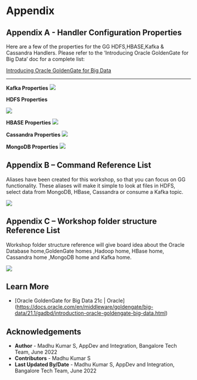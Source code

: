 # Appendix

## Appendix A - Handler Configuration Properties
Here are a few of the properties for the GG HDFS,HBASE,Kafka & Cassandra Handlers.
Please refer to the ‘Introducing Oracle GoldenGate for Big Data’ doc for a complete list:

[Introducing Oracle GoldenGate for Big Data](https://docs.oracle.com/en/middleware/goldengate/big-data/21.1/gadbd/introduction-oracle-goldengate-big-data.html)
***

**Kafka Properties**
  ![](./images/using-the-kafka-handler.png " ")
  
**HDFS Properties**

  ![](./images/using-the-hdfs-event-handler.png " ")


**HBASE Properties**
  ![](./images/using-the-hbase-handler.png " ")
  
**Cassandra Properties**
  ![](./images/using-the-cassandra-handler.png " ")

**MongoDB Properties**
  ![](./images/using-the-mongodb-handler.png " ")

## Appendix B – Command Reference List

Aliases have been created for this workshop, so that you can focus on GG functionality. These aliases will make it simple to look at files in HDFS, select data from MongoDB, HBase, Cassandra or consume a Kafka topic.

  ![](./images/gg-cmd.png " ")
  

## Appendix C – Workshop folder structure Reference List

Workshop folder structure reference will give board idea about the Oracle Database home,GoldenGate homes ,Hadoop home, HBase home, Cassandra home ,MongoDB home and Kafka home.

  ![](./images/folder_structure.png " ")
  
  
## Learn More

* [Oracle GoldenGate for Big Data 21c | Oracle] (https://docs.oracle.com/en/middleware/goldengate/big-data/21.1/gadbd/introduction-oracle-goldengate-big-data.html)

## Acknowledgements
* **Author** - Madhu Kumar S, AppDev and Integration, Bangalore Tech Team, June 2022
* **Contributors** - Madhu Kumar S
* **Last Updated By/Date** - Madhu Kumar S, AppDev and Integration, Bangalore Tech Team, June 2022



